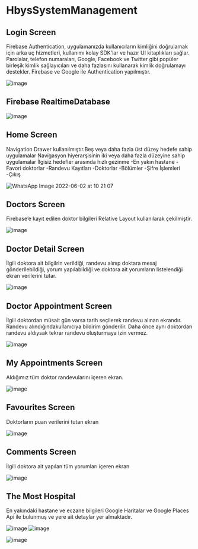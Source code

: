 # HbysSystemManagement

## Login Screen
Firebase Authentication, uygulamanızda kullanıcıların
kimliğini doğrulamak için arka uç hizmetleri,
kullanımı kolay SDK'lar ve hazır UI kitaplıkları sağlar.
Parolalar, telefon numaraları, Google, Facebook ve
Twitter gibi popüler birleşik kimlik sağlayıcıları
ve daha fazlasını kullanarak kimlik doğrulamayı destekler.
Firebase ve Google ile Authentication yapılmıştır.


![image](https://user-images.githubusercontent.com/46397935/168470560-f197cc42-3350-4ca9-9c11-185dde7bdd90.png)

## Firebase RealtimeDatabase

![image](https://user-images.githubusercontent.com/46397935/171577080-7a2aa49b-7ad9-4872-a357-36f4a1d96bd9.png)


## Home Screen
Navigation Drawer kullanılmıştır.Beş veya daha
fazla üst düzey hedefe sahip uygulamalar
Navigasyon hiyerarşisinin iki veya daha 
fazla düzeyine sahip uygulamalar İlgisiz 
hedefler arasında hızlı gezinme
-En yakın hastane
-Favori doktorlar
-Randevu Kayıtları
-Doktorlar
-Bölümler
-Şifre İşlemleri
-Çıkış

![WhatsApp Image 2022-06-02 at 10 21 07](https://user-images.githubusercontent.com/46397935/171579005-1256c29e-ce03-46bd-bc3e-fbfb1885d231.jpeg)



## Doctors Screen
Firebase’e kayıt edilen doktor bilgileri
Relative Layout kullanılarak çekilmiştir.

![image](https://user-images.githubusercontent.com/46397935/168470596-f41c06c7-afd0-4a87-98d6-16c8a1f92715.png)

## Doctor Detail Screen
İlgili doktora ait bilgilrin verildiği,
randevu alınıp doktara mesaj gönderilebildiği,
yorum yapılabildiği ve doktora ait yorumların
listelendiği ekran verilerini tutar.

![image](https://user-images.githubusercontent.com/46397935/168470422-d206edd3-5c41-46d2-8b86-74e0ec76d932.png)

## Doctor Appointment Screen
İlgili doktordan müsait gün varsa
tarih seçilerek randevu alınan ekrandır.
Randevu alındığındakullanıcıya bildirim
gönderilir. Daha önce aynı doktordan
randevu aldıysak tekrar randevu
oluşturmaya izin vermez.

![image](https://user-images.githubusercontent.com/46397935/168470447-1e469059-d430-400f-90f1-800466f73f47.png)

## My Appointments Screen
Aldığımız tüm doktor randevularını içeren ekran.

![image](https://user-images.githubusercontent.com/46397935/168470473-8efc3d54-cd91-436a-9b15-21a0cd60d410.png)

## Favourites Screen 
Doktorların puan verilerini tutan ekran

![image](https://user-images.githubusercontent.com/46397935/168470501-cbf7ed18-8a9c-4e60-8b6a-8ee002d1d859.png)

## Comments Screen
İlgili doktora ait yapılan tüm 
yorumları içeren ekran

![image](https://user-images.githubusercontent.com/46397935/168470523-981d44e7-dce8-4f34-80f2-c2dd6e458941.png)

## The Most Hospital
En yakındaki hastane ve eczane bilgileri
Google Haritalar ve Google Places Api
ile bulunmuş ve yere ait detaylar
yer almaktadır.

![image](https://user-images.githubusercontent.com/46397935/168687129-344e49e3-9192-4e8f-b71c-547cad95cb2d.png)
![image](https://user-images.githubusercontent.com/46397935/170821401-9beb2629-f80c-4cd0-8d38-53c8a9f46bc1.png)


![image](https://user-images.githubusercontent.com/46397935/168691144-6158ac31-bbe4-4ff2-9b22-cec77624e9c0.png)












